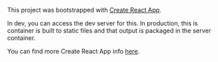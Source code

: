 This project was bootstrapped with [Create React App](https://github.com/facebookincubator/create-react-app).

In dev, you can access the dev server for this. In production, this is container is built to static files and that output is packaged in the server container.

You can find more Create React App info
[here](https://github.com/facebook/create-react-app/blob/v3.1.2/packages/react-scripts/template/README.md).
